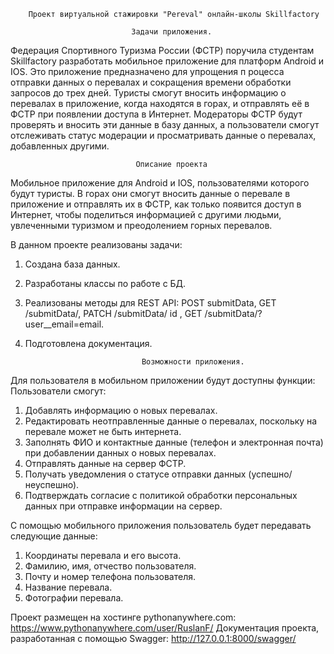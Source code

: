         Проект виртуальной стажировки "Pereval" онлайн-школы Skillfactory

                               Задачи приложения.

Федерация Спортивного Туризма России (ФСТР) поручила студентам Skillfactory разработать 
мобильное приложение для платформ Android и IOS. Это приложение предназначено для упрощения п
роцесса отправки данных о перевалах и сокращения времени обработки запросов до трех дней. 
Туристы смогут вносить информацию о перевалах в приложение, когда находятся в горах, и 
отправлять её в ФСТР при появлении доступа в Интернет. Модераторы ФСТР будут проверять и 
вносить эти данные в базу данных, а пользователи смогут отслеживать статус модерации и 
просматривать данные о перевалах, добавленных другими.

                                Описание проекта

Мобильное приложение для Android и IOS, пользователями которого будут туристы. В горах они 
смогут вносить данные о перевале в приложение и отправлять их в ФСТР, как только появится 
доступ в Интернет, чтобы поделиться информацией с другими людьми, увлеченными туризмом и 
преодолением горных перевалов.

В данном проекте реализованы задачи:
1. Создана база данных.
2. Разработаны классы по работе с БД.
3. Реализованы методы для REST API: POST submitData, GET /submitData/<id>, 
   PATCH /submitData/ id , GET /submitData/?user__email=email.
4. Подготовлена документация.

                                 Возможности приложения.

Для пользователя в мобильном приложении будут доступны функции:
Пользователи смогут:

1. Добавлять информацию о новых перевалах.
2. Редактировать неотправленные данные о перевалах, поскольку на перевале может не быть 
   интернета.
3. Заполнять ФИО и контактные данные (телефон и электронная почта) при добавлении данных о 
   новых перевалах.
4. Отправлять данные на сервер ФСТР.
5. Получать уведомления о статусе отправки данных (успешно/неуспешно).
6. Подтверждать согласие с политикой обработки персональных данных при отправке информации на 
   сервер.

C помощью мобильного приложения пользователь будет передавать следующие данные:
1. Координаты перевала и его высота.
2. Фамилию, имя, отчество пользователя.
3. Почту и номер телефона пользователя.
4. Название перевала.
5. Фотографии перевала.

Проект размещен на хостинге pythonanywhere.com: https://www.pythonanywhere.com/user/RuslanF/
Документация проекта, разработанная с помощью Swagger: http://127.0.0.1:8000/swagger/
